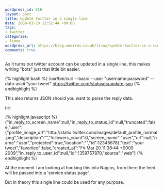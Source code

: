 ```yaml
--- 
wordpress_id: 616
layout: post
title: Update twitter in a single line
date: 2009-03-20 11:52:44 +00:00
tags: 
- twitter
categories: 
- linux
wordpress_url: https://blog.oneiroi.co.uk/linux/update-twitter-in-a-single-line
comments: true
---
```

As it turns out twitter account can be updated in a single line, this makes writing "bots" just that little bit easier.

{% highlight bash %}
/usr/bin/curl --basic --user "username:password" --data-ascii "your tweet" https://twitter.com/statuses/update.json
{% endhighlight %}

This also returns JSON should you want to parse the reply data.

i.e.

{% highlight javascript %}
{"in_reply_to_screen_name":null,"in_reply_to_status_id":null,"truncated":false,"user":{"profile_image_url":"http:\/\/static.twitter.com\/images\/default_profile_normal.png","description":"","followers_count":0,"screen_name":"user","url":null,"name":"user","protected":true,"location":"","id":12345678},"text":"your tweet","favorited":false,"created_at":"Fri Mar 20 11:38:44 +0000 2009","in_reply_to_user_id":null,"id":1359757870,"source":"web"}
{% endhighlight %}

At the moment I am looking at hooking this into Nagios, from there the feed will be passed into a 'service status page'.


But in theory this single line could be used for any purpose.
